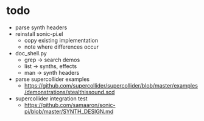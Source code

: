 # todo

- parse synth headers
- reinstall sonic-pi.el
  - copy existing implementation
  - note where differences occur
- doc_shell.py
  - grep -> search demos
  - list -> synths, effects
  - man -> synth headers
- parse supercollider examples
  - https://github.com/supercollider/supercollider/blob/master/examples/demonstrations/stealthissound.scd
- supercollider integration test
  - https://github.com/samaaron/sonic-pi/blob/master/SYNTH_DESIGN.md
